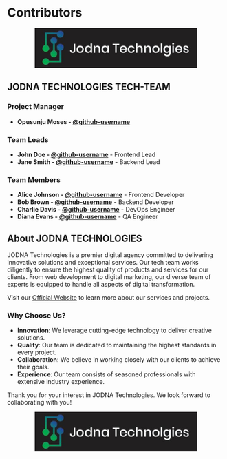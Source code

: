 # Contributors

<p align="center">
  <img src="./assets/jodnalogo.png" alt="JODNA Technologies Logo">
</p>

## JODNA TECHNOLOGIES TECH-TEAM

### Project Manager

- **Opusunju Moses - [@github-username](https://github.com/github-username)**

### Team Leads

- **John Doe - [@github-username](https://github.com/github-username)** - Frontend Lead
- **Jane Smith - [@github-username](https://github.com/github-username)** - Backend Lead

### Team Members

- **Alice Johnson - [@github-username](https://github.com/github-username)** - Frontend Developer
- **Bob Brown - [@github-username](https://github.com/github-username)** - Backend Developer
- **Charlie Davis - [@github-username](https://github.com/github-username)** - DevOps Engineer
- **Diana Evans - [@github-username](https://github.com/github-username)** - QA Engineer

## About JODNA TECHNOLOGIES

JODNA Technologies is a premier digital agency committed to delivering innovative solutions and exceptional services. Our tech team works diligently to ensure the highest quality of products and services for our clients. From web development to digital marketing, our diverse team of experts is equipped to handle all aspects of digital transformation.

Visit our [Official Website](https://www.jodnatechnologies.com/) to learn more about our services and projects.

### Why Choose Us?

- **Innovation**: We leverage cutting-edge technology to deliver creative solutions.
- **Quality**: Our team is dedicated to maintaining the highest standards in every project.
- **Collaboration**: We believe in working closely with our clients to achieve their goals.
- **Experience**: Our team consists of seasoned professionals with extensive industry experience.

Thank you for your interest in JODNA Technologies. We look forward to collaborating with you!

<p align="center">
  <img src="./assets/jodnalogo.png" alt="JODNA Technologies Logo">
</p>

